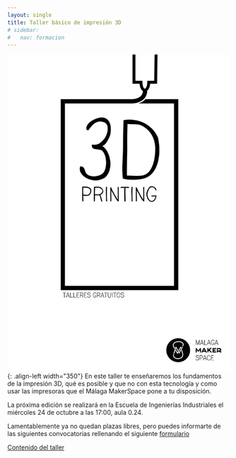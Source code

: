 ```yaml
---
layout: single
title: Taller básico de impresión 3D
# sidebar:
#   nav: formacion
---
```

![Poster fdm-basico](/assets/images/fdm-basico.svg){: .align-left width="350"}
En este taller te enseñaremos los fundamentos de la impresión 3D, qué es posible y que no con esta tecnología y como usar las impresoras que el Málaga MakerSpace pone a tu disposición.

La próxima edición se realizará en la Escuela de Ingenierías Industriales el miércoles 24 de octubre a las 17:00, aula 0.24.

Lamentablemente ya no quedan plazas libres, pero puedes informarte de las siguientes convocatorias rellenando el siguiente [formulario](https://goo.gl/forms/AzABlRylEvvBmdYD3)

[Contenido del taller](/formacion/docs/fdm-basico.pdf)
